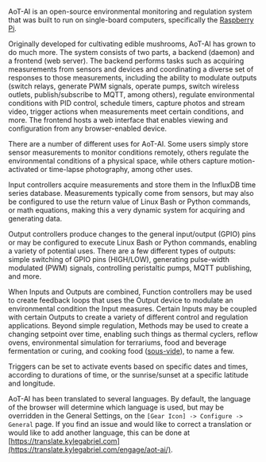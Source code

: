 AoT-AI is an open-source environmental monitoring and regulation system that was built to run on single-board computers, specifically the [Raspberry Pi](https://en.wikipedia.org/wiki/Raspberry_Pi).

Originally developed for cultivating edible mushrooms, AoT-AI has grown to do much more. The system consists of two parts, a backend (daemon) and a frontend (web server). The backend performs tasks such as acquiring measurements from sensors and devices and coordinating a diverse set of responses to those measurements, including the ability to modulate outputs (switch relays, generate PWM signals, operate pumps, switch wireless outlets, publish/subscribe to MQTT, among others), regulate environmental conditions with PID control, schedule timers, capture photos and stream video, trigger actions when measurements meet certain conditions, and more. The frontend hosts a web interface that enables viewing and configuration from any browser-enabled device.

There are a number of different uses for AoT-AI. Some users simply store sensor measurements to monitor conditions remotely, others regulate the environmental conditions of a physical space, while others capture motion-activated or time-lapse photography, among other uses.

Input controllers acquire measurements and store them in the InfluxDB time series database. Measurements typically come from sensors, but may also be configured to use the return value of Linux Bash or Python commands, or math equations, making this a very dynamic system for acquiring and generating data.

Output controllers produce changes to the general input/output (GPIO) pins or may be configured to execute Linux Bash or Python commands, enabling a variety of potential uses. There are a few different types of outputs: simple switching of GPIO pins (HIGH/LOW), generating pulse-width modulated (PWM) signals, controlling peristaltic pumps, MQTT publishing, and more.

When Inputs and Outputs are combined, Function controllers may be used to create feedback loops that uses the Output device to modulate an environmental condition the Input measures. Certain Inputs may be coupled with certain Outputs to create a variety of different control and regulation applications. Beyond simple regulation, Methods may be used to create a changing setpoint over time, enabling such things as thermal cyclers, reflow ovens, environmental simulation for terrariums, food and beverage fermentation or curing, and cooking food ([sous-vide](https://en.wikipedia.org/wiki/Sous-vide)), to name a few.

Triggers can be set to activate events based on specific dates and times, according to durations of time, or the sunrise/sunset at a specific latitude and longitude.

AoT-AI has been translated to several languages. By default, the language of the browser will determine which language is used, but may be overridden in the General Settings, on the `[Gear Icon] -> Configure -> General` page. If you find an issue and would like to correct a translation or would like to add another language, this can be done at [https://translate.kylegabriel.com](https://translate.kylegabriel.com/engage/aot-ai/).
